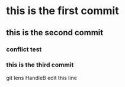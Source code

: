 # this is the first commit
## this is the second commit
### conflict test

### this is the third commit
git lens
HandleB edit this line